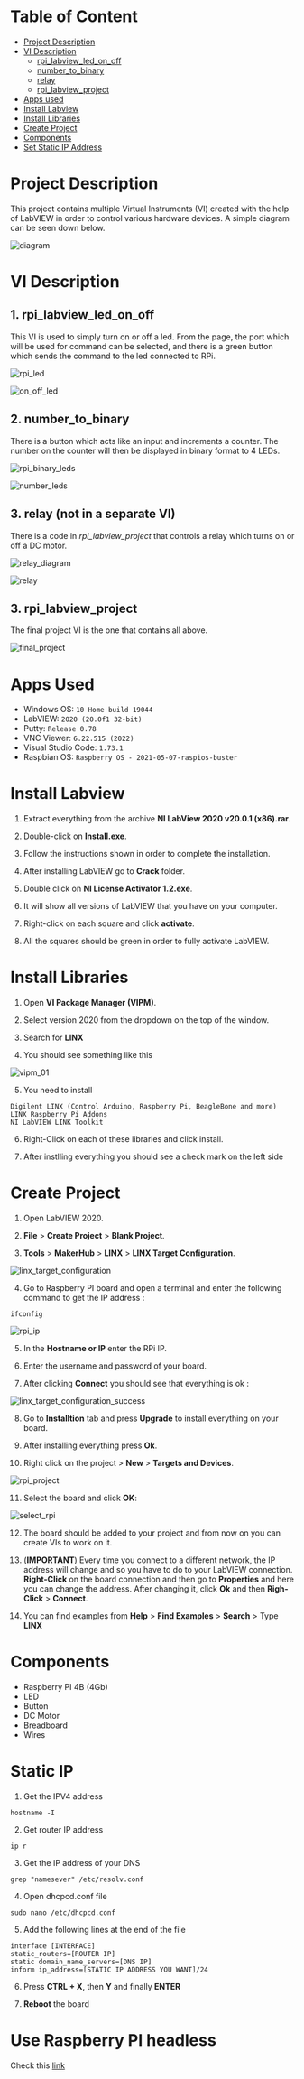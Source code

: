 # Table of Content

- [Project Description](#project-description)
- [VI Description](#vi-description)
    - [rpi_labview_led_on_off](#1-rpi_labview_led_on_off)
    - [number_to_binary](#2-number_to_binary)
    - [relay](#3-relay-not-in-a-separate-vi)
    - [rpi_labview_project](#3-rpi_labview_project)
- [Apps used](#apps-used)
- [Install Labview](#install-labview)
- [Install Libraries](#install-libraries)
- [Create Project](#create-project)
- [Components](#components)
- [Set Static IP Address](#static-ip)

# Project Description

This project contains multiple Virtual Instruments (VI) created with the help of LabVIEW in order to control various hardware devices. A simple diagram can be seen down below.

![diagram](/media/diagram.svg)


# VI Description

## 1. rpi_labview_led_on_off

This VI is used to simply turn on or off a led. From the page, the port which will be used for command can be selected, and there is a green button which sends the command to the led connected to RPi. 

![rpi_led](/media/rpi_led.svg)

![on_off_led](/media/on_off_led.png)

## 2. number_to_binary

There is a button which acts like an input and increments a counter. The number on the counter will then be displayed in binary format to 4 LEDs.

![rpi_binary_leds](/media/binary_leds.svg)

![number_leds](/media/number_leds.png)

## 3. relay (not in a separate VI)

There is a code in *rpi_labview_project* that controls a relay which turns on or off a DC motor.

![relay_diagram](/media/DC_engine.svg)

![relay](/media/relay.png)


## 3. rpi_labview_project

The final project VI is the one that contains all above.

![final_project](/media/final_project.png)

# Apps Used

- Windows OS: `10 Home build 19044`
- LabVIEW: `2020 (20.0f1 32-bit)`
- Putty: `Release 0.78`
- VNC Viewer: `6.22.515 (2022)`
- Visual Studio Code: `1.73.1`
- Raspbian OS: `Raspberry OS - 2021-05-07-raspios-buster`

# Install Labview

1. Extract everything from the archive  **NI LabView 2020 v20.0.1 (x86).rar**.

2. Double-click on **Install.exe**.

3. Follow the instructions shown in order to complete the installation.

4. After installing LabVIEW go to **Crack** folder.

5. Double click on **NI License Activator 1.2.exe**.

6. It will show all versions of LabVIEW that you have on your computer.

7. Right-click on each square and click **activate**.

8. All the squares should be green in order to fully activate LabVIEW.

# Install Libraries

1. Open **VI Package Manager (VIPM)**.

2. Select version 2020 from the dropdown on the top of the window.

3. Search for **LINX**

4. You should see something like this

![vipm_01](/media/vipm_01.png)

5. You need to install 

```
Digilent LINX (Control Arduino, Raspberry Pi, BeagleBone and more)
LINX Raspberry Pi Addons
NI LabVIEW LINK Toolkit
```

6. Right-Click on each of these libraries and click install.

7. After instlling everything you should see a check mark on the left side

# Create Project

1. Open LabVIEW 2020.

2. **File** > **Create Project** > **Blank Project**.

3. **Tools** > **MakerHub** > **LINX** > **LINX Target Configuration**.

![linx_target_configuration](/media/linx_target_config.png)

4. Go to Raspberry PI board and open a terminal and enter the following command to get the IP address : 

```
ifconfig
```

![rpi_ip](/media/rpi_ip.png)

5. In the **Hostname or IP** enter the RPi IP.

6. Enter the username and password of your board.

7. After clicking **Connect** you should see that everything is ok : 

![linx_target_configuration_success](/media/linx_target_config_success.png)

8. Go to **Installtion** tab and press **Upgrade** to install everything on your board.

9. After installing everything press **Ok**.

10. Right click on the project > **New** > **Targets and Devices**.

![rpi_project](/media/rpi_project.png)

11. Select the board and click **OK**:

![select_rpi](/media/select_rpi.png)

12. The board should be added to your project and from now on you can create VIs to work on it.

13. (**IMPORTANT**) Every time you connect to a different network, the IP address will change and so you have to do to your LabVIEW connection. **Right-Click** on the board connection and then go to **Properties** and here you can change the address. After changing it, click **Ok** and then **Righ-Click** > **Connect**. 

14. You can find examples from **Help** > **Find Examples** > **Search** > Type **LINX**

# Components

- Raspberry PI 4B (4Gb)
- LED
- Button
- DC Motor
- Breadboard
- Wires

# Static IP

1. Get the IPV4 address

```
hostname -I
```

2. Get router IP address

```
ip r
```

3. Get the IP address of your DNS

```
grep "namesever" /etc/resolv.conf
```

4. Open dhcpcd.conf file

```
sudo nano /etc/dhcpcd.conf
```

5. Add the following lines at the end of the file

```
interface [INTERFACE]
static_routers=[ROUTER IP]
static domain_name_servers=[DNS IP]
inform ip_address=[STATIC IP ADDRESS YOU WANT]/24
```

6. Press **CTRL + X**, then **Y** and finally **ENTER**

7. **Reboot** the board

# Use Raspberry PI headless

Check this [link](https://www.tomshardware.com/reviews/raspberry-pi-headless-setup-how-to,6028.html)